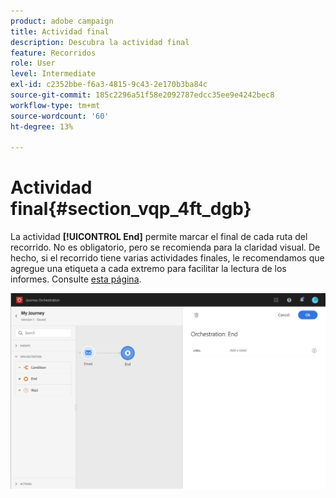```yaml
---
product: adobe campaign
title: Actividad final
description: Descubra la actividad final
feature: Recorridos
role: User
level: Intermediate
exl-id: c2352bbe-f6a3-4815-9c43-2e170b3ba84c
source-git-commit: 185c2296a51f58e2092787edcc35ee9e4242bec8
workflow-type: tm+mt
source-wordcount: '60'
ht-degree: 13%

---
```


# Actividad final{#section_vqp_4ft_dgb}

La actividad **[!UICONTROL End]** permite marcar el final de cada ruta del recorrido. No es obligatorio, pero se recomienda para la claridad visual. De hecho, si el recorrido tiene varias actividades finales, le recomendamos que agregue una etiqueta a cada extremo para facilitar la lectura de los informes. Consulte [esta página](../reporting/about-journey-reports.md).

![](../assets/journey54.png)
